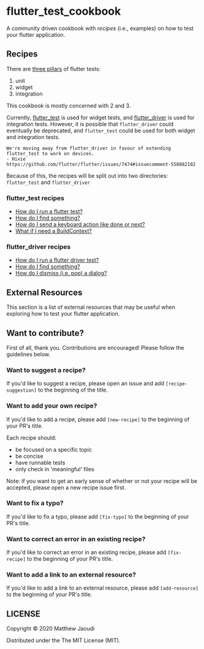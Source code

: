 # flutter_test_cookbook

A community driven cookbook with _recipes_ (i.e., examples) on how to test your flutter application.

## Recipes

There are [three pillars](https://flutter.dev/docs/cookbook/testing) of flutter tests:
1) unit
2) widget
3) integration

This cookbook is mostly concerned with 2 and 3.

Currently, [flutter_test](https://api.flutter.dev/flutter/flutter_test/flutter_test-library.html) is used for widget tests, and [flutter_driver](https://api.flutter.dev/flutter/flutter_driver/flutter_driver-library.html) is used for integration tests. However, it is possible that `flutter_driver` could eventually be deprecated, and `flutter_test` could be used for both widget and integration tests.

    We're moving away from flutter_driver in favour of extending flutter_test to work on devices.
	- Hixie
	https://github.com/flutter/flutter/issues/7474#issuecomment-558882182

Because of this, the recipes will be split out into two directories: `flutter_test` and `flutter_driver`

### flutter_test recipes

- [How do I run a flutter test?](https://github.com/gadfly361/flutter_test_cookbook/blob/master/recipes/flutter_test/how_do_i_run_a_flutter_test)
- [How do I find something?](https://github.com/gadfly361/flutter_test_cookbook/blob/master/recipes/flutter_test/how_do_i_find_something)
- [How do I send a keyboard action like done or next?](https://github.com/gadfly361/flutter_test_cookbook/blob/master/recipes/flutter_test/how_do_i_send_a_keyboard_action)
- [What if I need a BuildContext?](https://github.com/gadfly361/flutter_test_cookbook/blob/master/recipes/flutter_test/what_if_i_need_build_context)

### flutter_driver recipes

- [How do I run a flutter driver test?](https://github.com/gadfly361/flutter_test_cookbook/blob/master/recipes/flutter_driver/how_do_i_run_a_flutter_driver_test)
- [How do I find something?](https://github.com/gadfly361/flutter_test_cookbook/blob/master/recipes/flutter_driver/how_do_i_find_something)
- [How do I dismiss (i.e. pop) a dialog?](https://github.com/gadfly361/flutter_test_cookbook/blob/master/recipes/flutter_driver/how_do_i_pop_dialog)

## External Resources

This section is a list of external resources that may be useful when exploring how to test your flutter application.

## Want to contribute?

First of all, thank you. Contributions are encouraged!  Please follow the guidelines below.

### Want to suggest a recipe?

If you'd like to suggest a recipe, please open an issue and add `[recipe-suggestion]` to the beginning of the title.

### Want to add your own recipe?

If you'd like to add a recipe, please add `[new-recipe]` to the beginning of your PR's title.

Each recipe should:

- be focused on a specific topic
- be concise
- have runnable tests
- only check in 'meaningful' files

Note: if you want to get an early sense of whether or not your recipe will be accepted, please open a new recipe issue first.

### Want to fix a typo?

If you'd like to fix a typo, please add `[fix-typo]` to the beginning of your PR's title.

### Want to correct an error in an existing recipe?

If you'd like to correct an error in an existing recipe, please add `[fix-recipe]` to the beginning of your PR's title.

### Want to add a link to an external resource?

If you'd like to add a link to an external resource, please add `[add-resource]` to the beginning of your PR's title.

## LICENSE

Copyright © 2020 Matthew Jaoudi

Distributed under the The MIT License (MIT).
